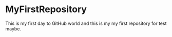 # MyFirstRepository
This is my first day to GitHub world and this is my my first repository for test maybe.
